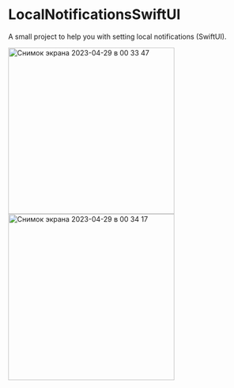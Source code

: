 # LocalNotificationsSwiftUI

A small project to help you with setting local notifications (SwiftUI).


<img width="336" alt="Снимок экрана 2023-04-29 в 00 33 47" src="https://user-images.githubusercontent.com/98653699/235258149-5bedc2cc-f933-4378-b7ca-a70a8fdffc95.png">
<img width="336" alt="Снимок экрана 2023-04-29 в 00 34 17" src="https://user-images.githubusercontent.com/98653699/235258158-78251e36-5caf-4dd2-84dd-0377a76719b9.png">
